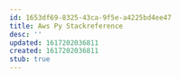 ```yaml
---
id: 1653df69-8325-43ca-9f5e-a4225bd4ee47
title: Aws Py Stackreference
desc: ''
updated: 1617202036811
created: 1617202036811
stub: true
---
```


